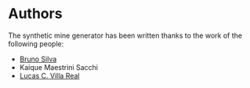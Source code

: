 # Authors
The synthetic mine generator has been written thanks to the work of the
following people:

- [Bruno Silva](https://ibm.biz/bruno_silva)
- Kaique Maestrini Sacchi
- [Lucas C. Villa Real](https://researcher.watson.ibm.com/researcher/view.php?person=br-lucasvr)
